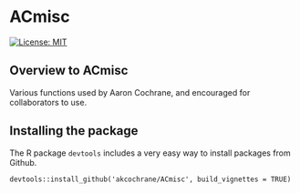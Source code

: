 <!-- README.md is generated from README.Rmd. Please edit that file -->

# ACmisc

[![License:
MIT](https://img.shields.io/badge/License-MIT-yellow.svg)](https://opensource.org/licenses/MIT)

## Overview to ACmisc

Various functions used by Aaron Cochrane, and encouraged for
collaborators to use.

## Installing the package

The R package `devtools` includes a very easy way to install packages
from Github.

    devtools::install_github('akcochrane/ACmisc', build_vignettes = TRUE)
